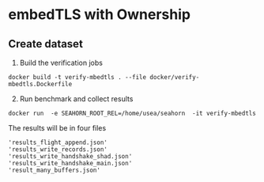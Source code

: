 # embedTLS with Ownership


## Create dataset

1. Build the verification jobs
```
docker build -t verify-mbedtls . --file docker/verify-mbedtls.Dockerfile
```

2. Run benchmark and collect results
```
docker run  -e SEAHORN_ROOT_REL=/home/usea/seahorn  -it verify-mbedtls
```

The results will be in four files

```
'results_flight_append.json'
'results_write_records.json'
'results_write_handshake_shad.json'
'results_write_handshake_main.json'
'result_many_buffers.json'
```
